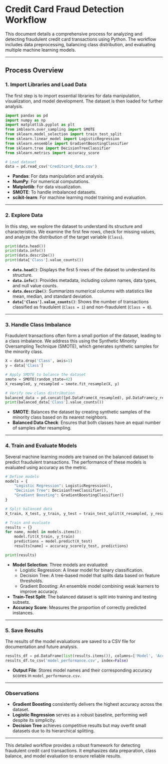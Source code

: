 # **Credit Card Fraud Detection Workflow**
This document details a comprehensive process for analyzing and detecting fraudulent credit card transactions using Python. The workflow includes data preprocessing, balancing class distribution, and evaluating multiple machine learning models.

---

## **Process Overview**

### **1. Import Libraries and Load Data**

The first step is to import essential libraries for data manipulation, visualization, and model development. The dataset is then loaded for further analysis.

```python
import pandas as pd
import numpy as np
import matplotlib.pyplot as plt
from imblearn.over_sampling import SMOTE
from sklearn.model_selection import train_test_split
from sklearn.linear_model import LogisticRegression
from sklearn.ensemble import GradientBoostingClassifier
from sklearn.tree import DecisionTreeClassifier
from sklearn.metrics import accuracy_score

# Load dataset
data = pd.read_csv('Creditcard_data.csv')
```
- **Pandas**: For data manipulation and analysis.
- **NumPy**: For numerical computations.
- **Matplotlib**: For data visualization.
- **SMOTE**: To handle imbalanced datasets.
- **scikit-learn**: For machine learning model training and evaluation.

---

### **2. Explore Data**

In this step, we explore the dataset to understand its structure and characteristics. We examine the first few rows, check for missing values, and analyze the distribution of the target variable (`Class`).

```python
print(data.head())
print(data.info())
print(data.describe())
print(data['Class'].value_counts())
```

- **`data.head()`**: Displays the first 5 rows of the dataset to understand its structure.
- **`data.info()`**: Provides metadata, including column names, data types, and null value counts.
- **`data.describe()`**: Summarizes numerical columns with statistics like mean, median, and standard deviation.
- **`data['Class'].value_counts()`**: Shows the number of transactions classified as fraudulent (`Class = 1`) and non-fraudulent (`Class = 0`).

---

### **3. Handle Class Imbalance**

Fraudulent transactions often form a small portion of the dataset, leading to a class imbalance. We address this using the Synthetic Minority Oversampling Technique (SMOTE), which generates synthetic samples for the minority class.

```python
X = data.drop('Class', axis=1)
y = data['Class']

# Apply SMOTE to balance the dataset
smote = SMOTE(random_state=42)
X_resampled, y_resampled = smote.fit_resample(X, y)

# Verify new class distribution
balanced_data = pd.concat([pd.DataFrame(X_resampled), pd.DataFrame(y_resampled, columns=['Class'])], axis=1)
print(balanced_data['Class'].value_counts())
```
- **SMOTE**: Balances the dataset by creating synthetic samples of the minority class based on its nearest neighbors.
- **Balanced Data Check**: Ensures that both classes have an equal number of samples after resampling.

---

### **4. Train and Evaluate Models**

Several machine learning models are trained on the balanced dataset to predict fraudulent transactions. The performance of these models is evaluated using accuracy as the metric.

```python
# Define models
models = {
    "Logistic Regression": LogisticRegression(),
    "Decision Tree": DecisionTreeClassifier(),
    "Gradient Boosting": GradientBoostingClassifier()
}

# Split balanced data
X_train, X_test, y_train, y_test = train_test_split(X_resampled, y_resampled, test_size=0.2, random_state=42)

# Train and evaluate
results = {}
for name, model in models.items():
    model.fit(X_train, y_train)
    predictions = model.predict(X_test)
    results[name] = accuracy_score(y_test, predictions)

print(results)
```
- **Model Selection**: Three models are evaluated:
  - Logistic Regression: A linear model for binary classification.
  - Decision Tree: A tree-based model that splits data based on feature thresholds.
  - Gradient Boosting: An ensemble model combining weak learners to improve accuracy.
- **Train-Test Split**: The balanced dataset is split into training and testing subsets.
- **Accuracy Score**: Measures the proportion of correctly predicted instances.

---

### **5. Save Results**

The results of the model evaluations are saved to a CSV file for documentation and future analysis.

```python
results_df = pd.DataFrame(list(results.items()), columns=['Model', 'Accuracy'])
results_df.to_csv('model_performance.csv', index=False)
```
- **Output File**: Stores model names and their corresponding accuracy scores in `model_performance.csv`.

---

### **Observations**

- **Gradient Boosting** consistently delivers the highest accuracy across the dataset.
- **Logistic Regression** serves as a robust baseline, performing well despite its simplicity.
- **Decision Tree** achieves competitive results but may overfit small datasets due to its hierarchical splitting.

---

This detailed workflow provides a robust framework for detecting fraudulent credit card transactions. It emphasizes data preparation, class balance, and model evaluation to ensure reliable results.

